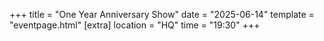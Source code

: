 +++
title = "One Year Anniversary Show"
date = "2025-06-14"
template = "eventpage.html"
[extra]
location = "HQ"
time = "19:30"
+++
